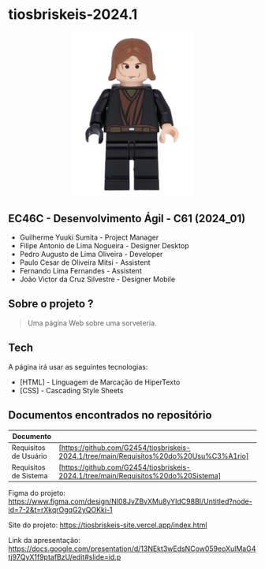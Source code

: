 # tiosbriskeis-2024.1
<p align="center">
<img width="250" src="./anakin.png"></p>

## EC46C - Desenvolvimento Ágil - C61 (2024_01)

- Guilherme Yuuki Sumita - Project Manager
- Filipe Antonio de Lima Nogueira - Designer Desktop
- Pedro Augusto de Lima Oliveira - Developer
- Paulo Cesar de Oliveira Mitsi - Assistent
- Fernando Lima Fernandes - Assistent 
- João Victor da Cruz Silvestre - Designer Mobile

## Sobre o projeto ?

> Uma página Web sobre uma sorveteria.

## Tech

A página irá usar as seguintes tecnologias:

- [HTML] - Linguagem de Marcação de HiperTexto
- [CSS] - Cascading Style Sheets

## Documentos encontrados no repositório


| Documento |  |
| ------ | ------ |
| Requisitos de Usuário | [https://github.com/G2454/tiosbriskeis-2024.1/tree/main/Requisitos%20do%20Usu%C3%A1rio] |
| Requisitos de Sistema | [https://github.com/G2454/tiosbriskeis-2024.1/tree/main/Requisitos%20do%20Sistema] |


Figma do projeto: https://www.figma.com/design/Nl08JvZBvXMu8yYIdC98BI/Untitled?node-id=7-2&t=rXkqrOgqG2yQOKki-1

Site do projeto: https://tiosbriskeis-site.vercel.app/index.html

Link da apresentação: https://docs.google.com/presentation/d/13NEkt3wEdsNCow059eoXulMaG4tj97QyX1f9ptafBzU/edit#slide=id.p

